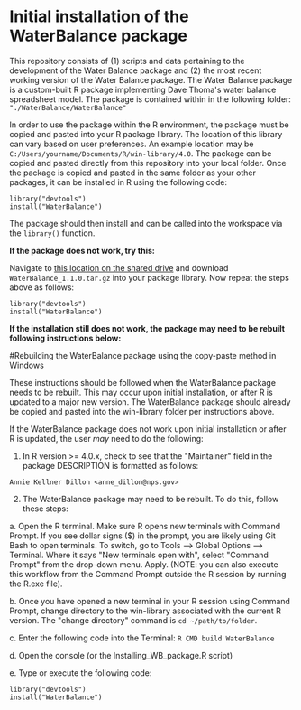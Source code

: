 # Initial installation of the WaterBalance package

This repository consists of (1) scripts and data pertaining to the development of the Water Balance package and (2) the most recent working version of the Water Balance package. The Water Balance package is a custom-built R package implementing Dave Thoma's water balance spreadsheet model. The package is contained within in the following folder: `"./WaterBalance/WaterBalance"`

In order to use the package within the R environment, the package must be copied and pasted into your R package library. The location of this library can vary based on user preferences. An example location may be `C:/Users/yourname/Documents/R/win-library/4.0`. The package can be copied and pasted directly from this repository into your local folder. Once the package is copied and pasted in the same folder as your other packages, it can be installed in R using the following code:

```
library("devtools")
install("WaterBalance")
```

The package should then install and can be called into the workspace via the `library()` function. 

**If the package does not work, try this:**

Navigate to [this location on the shared drive](https://doimspp.sharepoint.com/sites/NPS-CCRP-FCScienceAdaptation/Shared%20Documents/Forms/AllItems.aspx?xsdata=MDN8MDF8fGI4ODE0YTI1NTJkZDRiOGVhNGY0NWE1ZTZkN2RlNGU4fDA2OTNiNWJhNGIxODRkN2I5MzQxZjMyZjQwMGE1NDk0fDF8MHwzMTU1Mzc4OTc1OTk5OTk5OTk5fEdvb2R8VkdWaGJYTlRaV04xY21sMGVWTmxjblpwWTJWOGV5SldJam9pTUM0d0xqQXdNREFpTENKUUlqb2lJaXdpUVU0aU9pSWlMQ0pYVkNJNk1USjk&sdata=MnRsRW5BOGZlMWNwa1NsM0NlOUV0Y2xtaTUzdm5FanF5UVFWakh2WTBzVT0&ovuser=0693b5ba%2D4b18%2D4d7b%2D9341%2Df32f400a5494%2Cadillon%40nps%2Egov&viewid=54c972dc%2D7b2e%2D4eb7%2Da737%2D42792988c0b3&id=%2Fsites%2FNPS%2DCCRP%2DFCScienceAdaptation%2FShared%20Documents%2FGeneral%2FWater%2FWB%2FWB%20Package%201%2E1%2E0) and download `WaterBalance_1.1.0.tar.gz` into your package library. Now repeat the steps above as follows:

```
library("devtools")
install("WaterBalance")
```

**If the installation still does not work, the package may need to be rebuilt following instructions below:**


#Rebuilding the WaterBalance package using the copy-paste method in Windows 

These instructions should be followed when the WaterBalance package needs to be rebuilt. This may occur upon initial installation, or after R is updated to a major new version. The WaterBalance package should already be copied and pasted into the win-library folder per instructions above. 


If the WaterBalance package does not work upon initial installation or after R is updated, the user *may* need to do the following:

1. In R version >= 4.0.x, check to see that the "Maintainer" field in the package DESCRIPTION is formatted as follows:

```Annie Kellner Dillon <anne_dillon@nps.gov>```

2. The WaterBalance package may need to be rebuilt. To do this, follow these steps:

a. Open the R terminal. Make sure R opens new terminals with Command Prompt. If you see dollar signs ($) in the prompt, you are likely using Git Bash to open terminals. To switch, go to Tools --> Global Options --> Terminal. Where it says "New terminals open with", select "Command Prompt" from the drop-down menu. Apply. (NOTE: you can also execute this workflow from the Command Prompt outside the R session by running the R.exe file). 

b. Once you have opened a new terminal in your R session using Command Prompt, change directory to the win-library associated with the current R version. 
The "change directory" command is ```cd ~/path/to/folder```.

c. Enter the following code into the Terminal: ```R CMD build WaterBalance```

d. Open the console (or the Installing_WB_package.R script)

e. Type or execute the following code: 
```
library("devtools")
install("WaterBalance")
```
